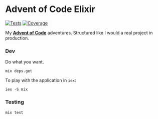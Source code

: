 # Advent of Code Elixir

[![Tests](https://github.com/ryanwinchester/advent-of-code-elixir/workflows/Tests/badge.svg)](https://github.com/ryanwinchester/advent-of-code-elixir/actions?query=workflow%3ATests)
 [![Coverage](https://coveralls.io/repos/github/ryanwinchester/advent-of-code-elixir/badge.svg?branch=master)](https://coveralls.io/github/ryanwinchester/advent-of-code-elixir?branch=master)


My [**Advent of Code**](https://adventofcode.com) adventures. Structured like I would a real project in production.

### Dev

Do what you want.

```
mix deps.get
```

To play with the application in `iex`:

```
iex -S mix
```


### Testing

```
mix test
```
